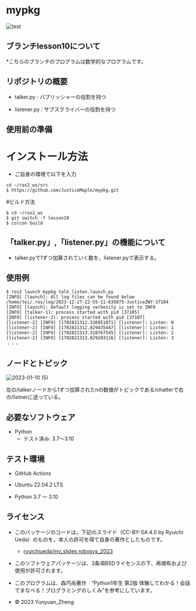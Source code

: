 # mypkg
![test](https://github.com/JusticeMaple/mypkg/actions/workflows/test.yml/badge.svg)

## ブランチlesson10について

*こちらのブランチのプログラムは数学的なプログラムです。

## リポジトリの概要

* talker.py : パブリッシャーの役割を持つ

* listener.py : サブスクライバーの役割を持つ

## 使用前の準備
# インストール方法

* ご自身の環境で以下を入力

```
cd ~/ros2_ws/src
$ https://github.com/JusticeMaple/mypkg.git
```
#ビルド方法
```
$ cd ~/ros2_ws
$ git switch -f lesson10
$ colcon build

```
## 「talker.py」,「listener.py」の機能について
* talker.pyで1ずつ加算されていく数を、listener.pyで表示する。

## 使用例
```
$ ros2 launch mypkg talk_listen.launch.py
[INFO] [launch]: All log files can be found below /home/tei/.ros/log/2023-12-17-22-55-11-639875-JusticeZWY-37104
[INFO] [launch]: Default logging verbosity is set to INFO
[INFO] [talker-1]: process started with pid [37105]
[INFO] [listener-2]: process started with pid [37107]
[listener-2] [INFO] [1702821312.336951071] [listener]: Listen: 0
[listener-2] [INFO] [1702821312.829435447] [listener]: Listen: 1
[listener-2] [INFO] [1702821313.328767545] [listener]: Listen: 2
[listener-2] [INFO] [1702821313.829203116] [listener]: Listen: 3
・・・
```
## ノードとトピック
![2023-01-10 (5)](https://user-images.githubusercontent.com/115678618/211739868-ae299d5b-54cb-4f40-8130-aae515fd8d83.png)

左の/talkerノードから1ずつ加算されたnの数値がトピックである/chatterで右の/listnerに送っている。

## 必要なソフトウェア

* Python
    * テスト済み: 3.7〜3.10

## テスト環境

* GitHub Actions

* Ubuntu 22.04.2 LTS

* Python 3.7 ～ 3.10


## ライセンス

* このパッケージのコードは，下記のスライド（CC-BY-SA 4.0 by Ryuichi Ueda）のものを，本人の許可を得て自身の著作としたものです。
  * [ryuichiueda/my_slides robosys_2023](https://github.com/ryuichiueda/my_slides/tree/master/robosys_2022)

* このソフトウェアパッケージは、3条項BSDライセンスの下、再頒布および使用が許可されます。

* このプログラムは、森巧尚著作　“Python1年生 第2版 体験してわかる！会話でまなべる！プログラミングのしくみ”を参考にしています。

* © 2023 Yunyuan_Zheng
